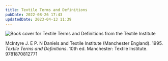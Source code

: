 ```yaml
---
title: Textile Terms and Definitions
pubDate: 2022-08-26 17:43
updatedDate: 2023-04-13 11:39
---
```


![Book cover for Textile Terms and Definitions from the Textile Institute](https://covers.openlibrary.org/b/id/5015336-M.jpg)

McIntyre J. E P. N Daniels and Textile Institute (Manchester England). 1995. _Textile Terms and Definitions_. 10th ed. Manchester: Textile Institute. 9781870812771
